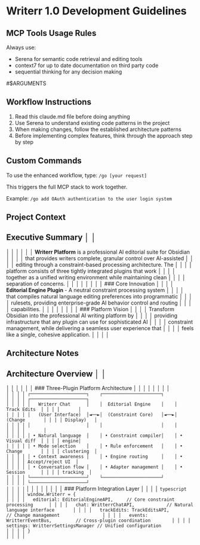 # Writerr 1.0 Development Guidelines

## MCP Tools Usage Rules

Always use:
- Serena for semantic code retrieval and editing tools
- context7 for up to date documentation on third party code
- sequential thinking for any decision making

#$ARGUMENTS

## Workflow Instructions

1. Read this claude.md file before doing anything
2. Use Serena to understand existing code patterns in the project
3. When making changes, follow the established architecture patterns
4. Before implementing complex features, think through the approach step by step

## Custom Commands

To use the enhanced workflow, type: `/go [your request]`

This triggers the full MCP stack to work together.

Example: `/go add OAuth authentication to the user login system`

## Project Context

## Executive Summary                                                    │ │
│ │                                                                         │ │
│ │ **Writerr Platform** is a professional AI editorial suite for Obsidian  │ │
│ │ that provides writers complete, granular control over AI-assisted       │ │
│ │ editing through a constraint-based processing architecture. The         │ │
│ │ platform consists of three tightly integrated plugins that work         │ │
│ │ together as a unified writing environment while maintaining clean       │ │
│ │ separation of concerns.                                                 │ │
│ │                                                                         │ │
│ │ ### Core Innovation                                                     │ │
│ │ **Editorial Engine Plugin** - A neutral constraint processing system    │ │
│ │ that compiles natural language editing preferences into programmatic    │ │
│ │ rulesets, providing enterprise-grade AI behavior control and routing    │ │
│ │ capabilities.                                                           │ │
│ │                                                                         │ │
│ │ ### Platform Vision                                                     │ │
│ │ Transform Obsidian into the professional AI writing platform by         │ │
│ │ providing infrastructure that any plugin can use for sophisticated AI   │ │
│ │ constraint management, while delivering a seamless user experience that │ │
│ │  feels like a single, cohesive application.                             │ │
│ │                                                

## Architecture Notes

## Architecture Overview                                                │ │
│ │                                                                         │ │
│ │ ### Three-Plugin Platform Architecture                                  │ │
│ │                                                                         │ │
│ │ ```                                                                     │ │
│ │ ┌─────────────────────┐    ┌──────────────────────┐                     │ │
│ │ ┌─────────────────────┐                                                 │ │
│ │ │   Writerr Chat      │    │  Editorial Engine    │    │   Track Edits  │ │
│ │       │                                                                 │ │
│ │ │   (User Interface)  │◄──►│  (Constraint Core)   │◄──►│  (Change       │ │
│ │ Display)   │                                                            │ │
│ │ │                     │    │                      │    │                │ │
│ │       │                                                                 │ │
│ │ │ • Natural language  │    │ • Constraint compiler│    │ • Visual diff  │ │
│ │ engine│                                                                 │ │
│ │ │ • Mode selection    │    │ • Rule enforcement   │    │ • Change       │ │
│ │ clustering  │                                                           │ │
│ │ │ • Context awareness │    │ • Engine routing     │    │ •              │ │
│ │ Accept/reject UI  │                                                     │ │
│ │ │ • Conversation flow │    │ • Adapter management │    │ • Session      │ │
│ │ tracking  │                                                             │ │
│ │ └─────────────────────┘    └──────────────────────┘                     │ │
│ │ └─────────────────────┘                                                 │ │
│ │ ```                                                                     │ │
│ │                                                                         │ │
│ │ ### Platform Integration Layer                                          │ │
│ │ ```typescript                                                           │ │
│ │ window.Writerr = {                                                      │ │
│ │   editorial: EditorialEngineAPI,     // Core constraint processing      │ │
│ │   chat: WritterrChatAPI,            // Natural language interface       │ │
│ │   trackEdits: TrackEditsAPI,        // Change management                │ │
│ │   events: WritterrEventBus,         // Cross-plugin coordination        │ │
│ │   settings: WritterrSettingsManager // Unified configuration            │ │
│ │ }                                                                       │ │
│ │ ```                                      